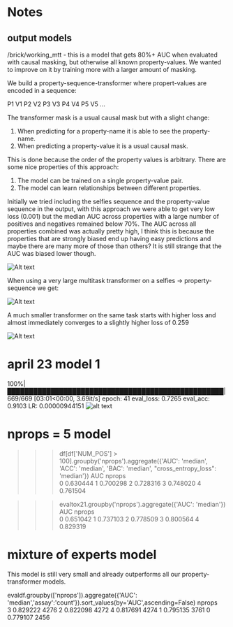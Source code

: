 # Notes

## output models
/brick/working_mtt - this is a model that gets 80%+ AUC when evaluated with causal masking, but otherwise all known property-values. We wanted to improve on it by training more with a larger amount of masking. 

We build a property-sequence-transformer where propert-values are encoded in a sequence:

P1 V1 P2 V2 P3 V3 P4 V4 P5 V5 ...

The transformer mask is a usual causal mask but with a slight change:

1. When predicting for a property-name it is able to see the property-name.
2. When predicting a property-value it is a usual causal mask.  

This is done because the order of the property values is arbitrary. There are some nice properties of this approach:

1. The model can be trained on a single property-value pair.
2. The model can learn relationships between different properties.

Initially we tried including the selfies sequence and the property-value sequence in the output, 
with this approach we were able to get very low loss (0.001) but the median AUC across properties with a large number of positives and negatives remained below 70%.
The AUC across all properties combined was actually pretty high, I think this is because the properties that are strongly biased end up having easy predictions and
maybe there are many more of those than others? It is still strange that the AUC was biased lower though. 

![Alt text](image.png)

When using a very large multitask transformer on a selfies -> property-sequence we get:

![Alt text](image-1.png)

A much smaller transformer on the same task starts with higher loss and almost immediately converges to a slightly higher loss of 0.259

![Alt text](image-2.png)

# april 23 model 1
100%|██████████████████████████████████████████████████| 669/669 [03:01<00:00,  3.69it/s]
epoch: 41       eval_loss: 0.7265       eval_acc: 0.9103        LR: 0.00000944151
![alt text](image-5.png)

# nprops = 5 model
>>> df[df['NUM_POS'] > 100].groupby('nprops').aggregate({'AUC': 'median', 'ACC': 'median', 'BAC': 'median', "cross_entropy_loss": 'median'})
             AUC
nprops          
0       0.630444
1       0.700298
2       0.728316
3       0.748020
4       0.761504

>>> evaltox21.groupby('nprops').aggregate({'AUC': 'median'})
             AUC
nprops          
0       0.651042
1       0.737103
2       0.778509
3       0.800564
4       0.829319


# mixture of experts model
This model is still very small and already outperforms all our property-transformer models.

evaldf.groupby(['nprops']).aggregate({'AUC': 'median','assay':'count'}).sort_values(by='AUC',ascending=False)
nprops                 
3       0.829222   4276
2       0.822098   4272
4       0.817691   4274
1       0.795135   3761
0       0.779107   2456